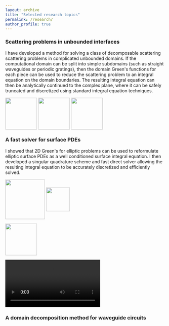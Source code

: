 ```yaml
---
layout: archive
title: "Selected research topics"
permalink: /research/
author_profile: true
---
```


### Scattering problems in unbounded interfaces
I have developed a method for solving a class of decomposable scattering scattering problems in complicated unbounded domains. If the computational domain can be split into simple subdomains (such as straight waveguides or periodic gratings), then the domain Green's functions for each piece can be used to reduce the scattering problem to an integral equation on the domain boundaries. The resulting integral equation can then be analytically continued to the complex plane, where it can be safely truncated and discretized using standard integral equation techniques.

<p float="left">
  <img src="https://github.com/user-attachments/assets/2816d9da-41f6-4f4a-bfea-acee4ac6d43e" height="100" align="middle"/>
  <img src="https://github.com/user-attachments/assets/365c0fd0-b8bb-4474-8536-103d21b0b5cc" height="100" align="middle"/>
  <img src="https://github.com/user-attachments/assets/cb71b2da-433f-4359-9758-0140b785074f" height="100" align="middle"/>
</p>


### A fast solver for surface PDEs
I showed that 2D Green's for elliptic problems can be used to reformulate elliptic surface PDEs as a well conditioned surface integral equation. I then developed a singular quadrature scheme and fast direct solver allowing the resulting integral equation to be accurately discretized and efficiently solved. 
<p float="left">
  <img src="https://github.com/user-attachments/assets/d4ea7161-ec08-4b59-bc32-2e784c322330" height="125" align="middle"/>
  <img src="https://github.com/user-attachments/assets/4172c756-204d-48e7-b3ae-934b84d38e23" height="75" align="middle"/>
</p>

<img src="https://github.com/user-attachments/assets/76a41859-c808-45b0-9271-a36d03aaf94e" height="100"/>

![Surface Ginzburg-Landau equation](../images/surface_GL.mp4)

### A domain decomposition method for waveguide circuits







